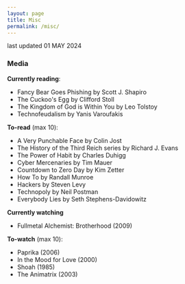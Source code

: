 ```yaml
---
layout: page
title: Misc
permalink: /misc/
---
```


last updated 01 MAY 2024

### Media
**Currently reading**:
- Fancy Bear Goes Phishing by Scott J. Shapiro
- The Cuckoo's Egg by Clifford Stoll
- The Kingdom of God is Within You by Leo Tolstoy
- Technofeudalism by Yanis Varoufakis

**To-read** (max 10):
- A Very Punchable Face by Colin Jost
- The History of the Third Reich series by Richard J. Evans
- The Power of Habit by Charles Duhigg
- Cyber Mercenaries by Tim Mauer
- Countdown to Zero Day by Kim Zetter
- How To by Randall Munroe
- Hackers by Steven Levy
- Technopoly by Neil Postman
- Everybody Lies by Seth Stephens-Davidowitz

**Currently watching**
- Fullmetal Alchemist: Brotherhood (2009)

**To-watch** (max 10):
- Paprika (2006)
- In the Mood for Love (2000)
- Shoah (1985)
- The Animatrix (2003)